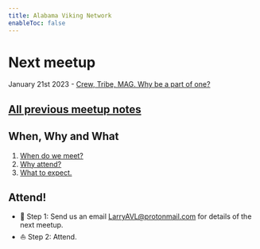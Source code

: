 ```yaml
---
title: Alabama Viking Network
enableToc: false
---
```


# Next meetup
January 21st 2023 - [Crew, Tribe, MAG. Why be a part of one?](meetups/why_groups.md)

## [All previous meetup notes](calendar.md)

## When, Why and What

1. [When do we meet?](calendar)
2. [Why attend?](why)
3. [What to expect.](meetings)

## Attend!
- 🎯 Step 1: Send us an email LarryAVL@protonmail.com for details of the next meetup.
- ⛵ Step 2: Attend.